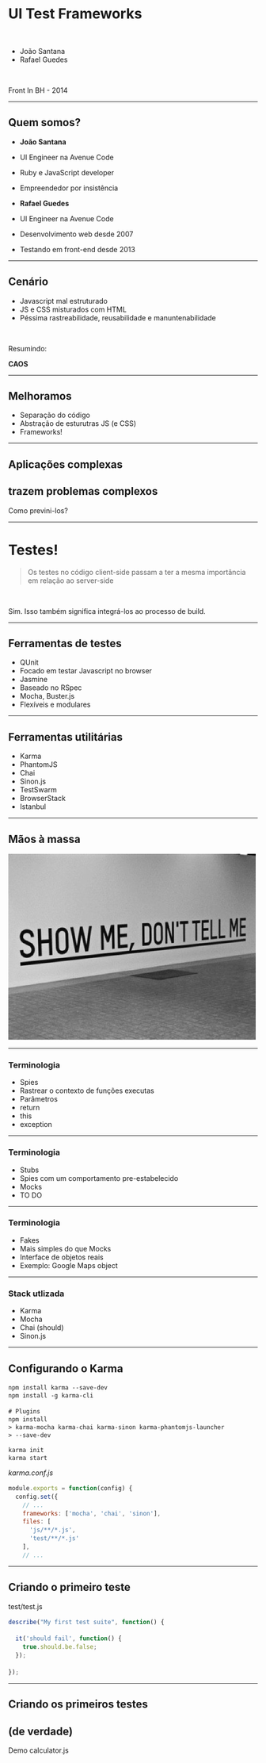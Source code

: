 UI Test Frameworks
==================

<br>

 - João Santana
 - Rafael Guedes

<br />

Front In BH - 2014

----

## Quem somos?

 - **João Santana**
  - UI Engineer na Avenue Code
  - Ruby e JavaScript developer
  - Empreendedor por insistência

 - **Rafael Guedes**
  - UI Engineer na Avenue Code
  - Desenvolvimento web desde 2007
  - Testando em front-end desde 2013

---

## Cenário

 - Javascript mal estruturado
 - JS e CSS misturados com HTML
 - Péssima rastreabilidade, reusabilidade e manuntenabilidade

<br />

Resumindo:

 **CAOS**

----

## Melhoramos

 - Separação do código
 - Abstração de esturutras JS (e CSS)
 - Frameworks!

----

## Aplicações complexas
## trazem problemas complexos

Como previni-los?

---

# Testes!

> Os testes no código client-side passam a ter a mesma importância em relação ao server-side

<br />

Sim. Isso também significa integrá-los ao processo de build.

----

## Ferramentas de testes

 - QUnit
  - Focado em testar Javascript no browser
 - Jasmine
  - Baseado no RSpec
 - Mocha, Buster.js
  - Flexíveis e modulares

----

## Ferramentas utilitárias

 - Karma
 - PhantomJS
 - Chai
 - Sinon.js
 - TestSwarm
 - BrowserStack
 - Istanbul

----

## Mãos à massa

![Show me, don't tell me](show-me.jpg)

---

### Terminologia

 - Spies
  - Rastrear o contexto de funções executas
  - Parâmetros
  - return
  - this
  - exception


----

### Terminologia

 - Stubs
  - Spies com um comportamento pre-estabelecido
 - Mocks
  - TO DO

----

### Terminologia
 - Fakes
  - Mais simples do que Mocks
  - Interface de objetos reais
  - Exemplo: Google Maps object

----

### Stack utlizada

 - Karma
 - Mocha
 - Chai (should)
 - Sinon.js

----

## Configurando o Karma

```
npm install karma --save-dev
npm install -g karma-cli

# Plugins
npm install
> karma-mocha karma-chai karma-sinon karma-phantomjs-launcher
> --save-dev
```

```
karma init
karma start
```

*karma.conf.js*

```javascript
module.exports = function(config) {
  config.set({
    // ...
    frameworks: ['mocha', 'chai', 'sinon'],
    files: [
      'js/**/*.js',
      'test/**/*.js'
    ],
    // ...
```

----

## Criando o primeiro teste

test/test.js

```javascript
describe("My first test suite", function() {

  it('should fail', function() {
    true.should.be.false;
  });

});
```

----

## Criando os primeiros testes
## (de verdade)

Demo calculator.js
